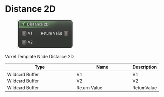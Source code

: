 # Distance 2D

<div align="left" data-full-width="false">

<figure><img src="Distance_2D.png" alt=""><figcaption></figcaption></figure>

</div>

Voxel Template Node Distance 2D

<table>
<thead><tr><th width="250">Type</th><th width="200">Name</th><th>Description</th></tr></thead>
<tbody>
<tr><td>Wildcard Buffer</td><td>V1</td><td>V1</td></tr>
<tr><td>Wildcard Buffer</td><td>V2</td><td>V2</td></tr>
<tr><td>Wildcard Buffer</td><td>Return Value</td><td>ReturnValue</td></tr>
</tbody>
</table>
